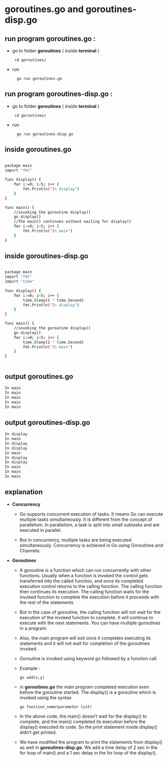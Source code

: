 
# goroutines.go and goroutines-disp.go 
## run program goroutines.go : 
- go to folder **goroutines** ( inside **terminal** ) 

       cd goroutines/

- run 

        go run goroutines.go

## run program goroutines-disp.go : 
- go to folder **goroutines** ( inside **terminal** ) 

       cd goroutines/

- run 

        go run goroutines-disp.go






## inside goroutines.go


```bash

package main
import "fmt"
    
func display() {
	for i:=0; i<5; i++ {
		fmt.Println("In display")
	}
}

func main() {
	//invoking the goroutine display()
	go display()
	//The main() continues without waiting for display()
	for i:=0; i<5; i++ {
		fmt.Println("In main")
	}
}


```


## inside goroutines-disp.go


```bash

package main
import "fmt"
import "time"
    
func display() {
	for i:=0; i<5; i++ {
		time.Sleep(1 * time.Second)
		fmt.Println("In display")
	}
}

func main() {
	//invoking the goroutine display()
	go display()
	for i:=0; i<5; i++ {
		time.Sleep(2 * time.Second)
		fmt.Println("In main")
	}
}



```


## output goroutines.go

```bash
In main
In main
In main
In main
In main

```


## output goroutines-disp.go

```bash
In display
In main
In display
In display
In main
In display
In display
In main
In main
In main

```



## explanation


- **Concurrency**

    - Go supports concurrent execution of tasks. 
        It means Go can execute multiple tasks simultaneously. 
        It is different from the concept of parallelism. 
        In parallelism, a task is split into small subtasks and are executed in parallel. 

    - But in concurrency, multiple tasks are being executed simultaneously. 
        Concurrency is achieved in Go using Goroutines and Channels.
        
- **Goroutines**

    -   A goroutine is a function which can run concurrently with other functions. 
        Usually when a function is invoked the control gets transferred into the 
        called function, and once its completed execution control returns to the 
        calling function. The calling function then continues its execution. 
        The calling function waits for the invoked function to complete the 
        execution before it proceeds with the rest of the statements.

    -   But in the case of goroutine, 
        the calling function will not wait for the execution of the invoked 
        function to complete. It will continue to execute with the next statements. 
        You can have multiple goroutines in a program.

    -   Also, 
        the main program will exit once it completes executing 
        its statements and it will not wait for completion of the goroutines invoked.

    -   Goroutine is invoked using keyword go followed by a function call.

    -   Example :
            
            go add(x,y)
            
    -   in **goroutines.go** the main program completed execution even before the goroutine started. 
        The display() is a goroutine which is invoked using the syntax 

            go function_name(parameter list)

    -   In the above code, the main() doesn’t wait for the display() to complete, 
        and the main() completed its execution before the display() executed its code. 
        So the print statement inside display() didn’t get printed.

    -   We have modified the program to print the statements from display() as well 
        in **goroutines-disp.go**. 
        We add a time delay of 2 sec in the for loop of main() 
        and a 1 sec delay in the for loop of the display().
